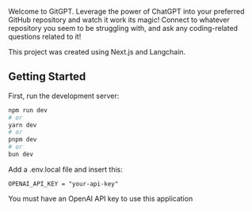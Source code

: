 Welcome to GitGPT. Leverage the power of ChatGPT into your preferred GitHub repository and watch it work its magic! Connect to whatever repository you seem to be struggling with, and ask any coding-related questions related to it!

This project was created using Next.js and Langchain.

## Getting Started

First, run the development server:

```bash
npm run dev
# or
yarn dev
# or
pnpm dev
# or
bun dev
```

Add a .env.local file and insert this:

```
OPENAI_API_KEY = "your-api-key"
```

You must have an OpenAI API key to use this application
